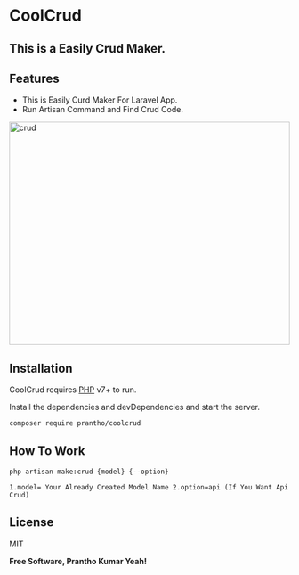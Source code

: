 # CoolCrud
## This is a Easily Crud Maker.



## Features
- This is Easily Curd Maker For Laravel App.
- Run Artisan Command and Find Crud Code.

<img src="https://miro.medium.com/max/945/1*hT0650uAynINJMeIftDj-g.png" alt="crud" width="100%" height="400px"/>

## Installation

CoolCrud requires [PHP](https://php.net/) v7+ to run.

Install the dependencies and devDependencies and start the server.

```sh
composer require prantho/coolcrud
```

## How To Work
``
php artisan make:crud {model} {--option}
``

`
1.model= Your Already Created Model Name
2.option=api (If You Want Api Crud)
`
## License

MIT

**Free Software, Prantho Kumar Yeah!**
